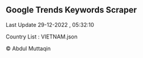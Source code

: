 

## Google Trends Keywords Scraper 
 
Last Update 29-12-2022 , 05:32:10

Country List :
VIETNAM.json



© Abdul Muttaqin 
